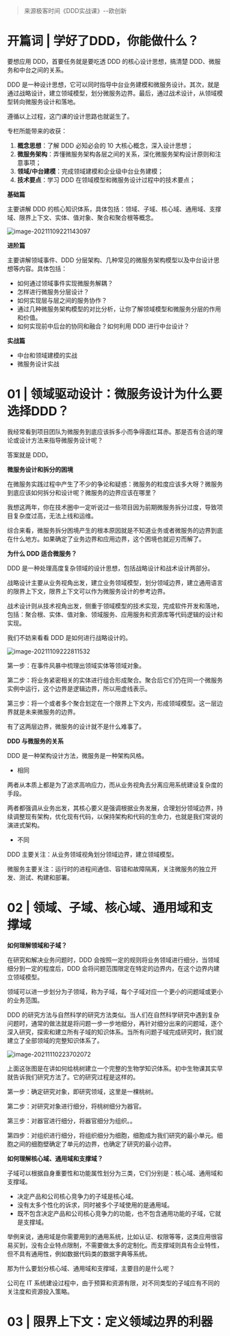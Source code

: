 > 来源极客时间《DDD实战课》--欧创新

# 开篇词 | 学好了DDD，你能做什么？

要想应用 DDD，首要任务就是要吃透 DDD 的核心设计思想，搞清楚 DDD、微服务和中台之间的关系。

DDD 是一种设计思想，它可以同时指导中台业务建模和微服务设计。其次，就是通过战略设计，建立领域模型，划分微服务边界。最后，通过战术设计，从领域模型转向微服务设计和落地。

遵循以上过程，这门课的设计思路也就诞生了。

专栏所能带来的收获：

1. **概念思想**：了解 DDD 必知必会的 10 大核心概念，深入设计思想；
2. **微服务架构**：弄懂微服务架构各层之间的关系，深化微服务架构设计原则和注意事项；
3. **领域/中台建模**：完成领域建模和企业级中台业务建模；
4. **技术要点**：学习 DDD 在领域模型和微服务设计过程中的技术要点；

**基础篇**

主要讲解 DDD 的核心知识体系，具体包括：领域、子域、核心域、通用域、支撑域、限界上下文、实体、值对象、聚合和聚合根等概念。

![image-20211109221143097](https://gitee.com/yanglu_u/ImgRepository/raw/master/images/20211109221143.png)

**进阶篇**

主要讲解领域事件、DDD 分层架构、几种常见的微服务架构模型以及中台设计思想等内容。具体包括：

- 如何通过领域事件实现微服务解耦？
- 怎样进行微服务分层设计？
- 如何实现层与层之间的服务协作？
- 通过几种微服务架构模型的对比分析，让你了解领域模型和微服务分层的作用和价值。
- 如何实现前中后台的协同和融合？如何利用 DDD 进行中台设计？

**实战篇**

- 中台和领域建模的实战
- 微服务设计实战

# 01 | 领域驱动设计：微服务设计为什么要选择DDD？

我经常看到项目团队为微服务到底应该拆多小而争得面红耳赤。那是否有合适的理论或设计方法来指导微服务设计呢？

答案就是 DDD。

**微服务设计和拆分的困境**

在微服务实践过程中产生了不少的争论和疑惑：微服务的粒度应该多大呀？微服务到底应该如何拆分和设计呢？微服务的边界应该在哪里？

我想这两年，你在技术圈中一定听说过一些项目因为前期微服务拆分过度，导致项目复杂度过高，无法上线和运维。

综合来看，微服务拆分困境产生的根本原因就是不知道业务或者微服务的边界到底在什么地方。如果确定了业务边界和应用边界，这个困境也就迎刃而解了。

**为什么 DDD 适合微服务？**

DDD 是一种处理高度复杂领域的设计思想，包括战略设计和战术设计两部分。

战略设计主要从业务视角出发，建立业务领域模型，划分领域边界，建立通用语言的限界上下文，限界上下文可以作为微服务设计的参考边界。

战术设计则从技术视角出发，侧重于领域模型的技术实现，完成软件开发和落地，包括：聚合根、实体、值对象、领域服务、应用服务和资源库等代码逻辑的设计和实现。

我们不妨来看看 DDD 是如何进行战略设计的。

![image-20211109222811532](https://gitee.com/yanglu_u/ImgRepository/raw/master/images/20211109222811.png)

第一步：在事件风暴中梳理出领域实体等领域对象。

第二步：将业务紧密相关的实体进行组合形成聚合。聚合后它们仍在同一个微服务实例中运行，这个边界是逻辑边界，所以用虚线表示。

第三步：将一个或者多个聚合划定在一个限界上下文内，形成领域模型。这一层边界就是未来微服务的边界。

有了这两层边界，微服务的设计就不是什么难事了。

**DDD 与微服务的关系**

DDD 是一种架构设计方法，微服务是一种架构风格。

- 相同

两者从本质上都是为了追求高响应力，而从业务视角去分离应用系统建设复杂度的手段。

两者都强调从业务出发，其核心要义是强调根据业务发展，合理划分领域边界，持续调整现有架构，优化现有代码，以保持架构和代码的生命力，也就是我们常说的演进式架构。

- 不同

DDD 主要关注：从业务领域视角划分领域边界，建立领域模型。

微服务主要关注：运行时的进程间通信、容错和故障隔离，关注微服务的独立开发、测试、构建和部署。

# 02 | 领域、子域、核心域、通用域和支撑域

**如何理解领域和子域？**

在研究和解决业务问题时，DDD 会按照一定的规则将业务领域进行细分，当领域细分到一定的程度后，DDD 会将问题范围限定在特定的边界内，在这个边界内建立领域模型。

领域可以进一步划分为子领域，称为子域，每个子域对应一个更小的问题域或更小的业务范围。

DDD 的研究方法与自然科学的研究方法类似。当人们在自然科学研究中遇到复杂问题时，通常的做法就是将问题一步一步地细分，再针对细分出来的问题域，逐个深入研究，探索和建立所有子域的知识体系。当所有问题子域完成研究时，我们就建立了全部领域的完整知识体系了。

![image-20211110223702072](https://gitee.com/yanglu_u/ImgRepository/raw/master/images/20211110223702.png)

上面这张图是在讲如何给桃树建立一个完整的生物学知识体系。初中生物课其实早就告诉我们研究方法了。它的研究过程是这样的。

第一步：确定研究对象，即研究领域，这里是一棵桃树。

第二步：对研究对象进行细分，将桃树细分为器官。

第三步：对器官进行细分，将器官细分为组织。。

第四步：对组织进行细分，将组织细分为细胞，细胞成为我们研究的最小单元。细胞之间的细胞壁确定了单元的边界，也确定了研究的最小边界。

**如何理解核心域、通用域和支撑域？**

子域可以根据自身重要性和功能属性划分为三类，它们分别是：核心域、通用域和支撑域。

- 决定产品和公司核心竞争力的子域是核心域。
- 没有太多个性化的诉求，同时被多个子域使用的是通用域。
- 既不包含决定产品和公司核心竞争力的功能，也不包含通用功能的子域，它就是支撑域。

举例来说，通用域是你需要用到的通用系统，比如认证、权限等等，这类应用很容易买到，没有企业特点限制，不需要做太多的定制化。而支撑域则具有企业特性，但不具有通用性，例如数据代码类的数据字典等系统。

那为什么要划分核心域、通用域和支撑域，主要目的是什么呢？

公司在 IT 系统建设过程中，由于预算和资源有限，对不同类型的子域应有不同的关注度和资源投入策略。

# 03 | 限界上下文：定义领域边界的利器


